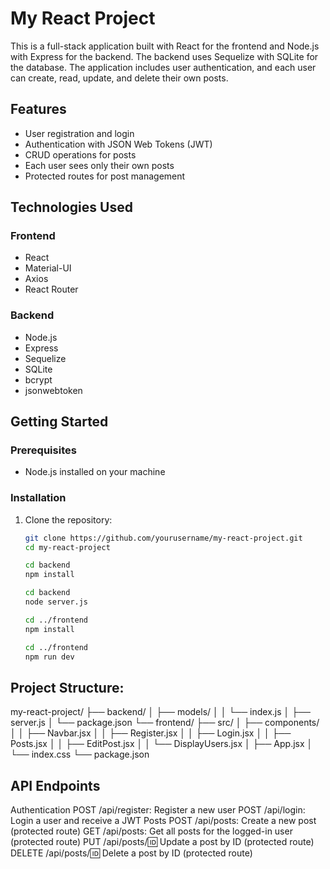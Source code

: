 # My React Project

This is a full-stack application built with React for the frontend and Node.js with Express for the backend. The backend uses Sequelize with SQLite for the database. The application includes user authentication, and each user can create, read, update, and delete their own posts.

## Features

- User registration and login
- Authentication with JSON Web Tokens (JWT)
- CRUD operations for posts
- Each user sees only their own posts
- Protected routes for post management

## Technologies Used

### Frontend

- React
- Material-UI
- Axios
- React Router

### Backend

- Node.js
- Express
- Sequelize
- SQLite
- bcrypt
- jsonwebtoken

## Getting Started

### Prerequisites

- Node.js installed on your machine

### Installation

1. Clone the repository:
   ```bash
   git clone https://github.com/yourusername/my-react-project.git
   cd my-react-project

   cd backend
   npm install

   cd backend
   node server.js
   
   cd ../frontend
   npm install

   cd ../frontend
   npm run dev

## Project Structure:

   my-react-project/
   ├── backend/
   │   ├── models/
   │   │   └── index.js
   │   ├── server.js
   │   └── package.json
   └── frontend/
       ├── src/
       │   ├── components/
       │   │   ├── Navbar.jsx
       │   │   ├── Register.jsx
       │   │   ├── Login.jsx
       │   │   ├── Posts.jsx
       │   │   ├── EditPost.jsx
       │   │   └── DisplayUsers.jsx
       │   ├── App.jsx
       │   └── index.css
       └── package.json


## API Endpoints

  Authentication
      POST /api/register: Register a new user
      POST /api/login: Login a user and receive a JWT
  Posts
      POST /api/posts: Create a new post (protected route)
      GET /api/posts: Get all posts for the logged-in user (protected route)
      PUT /api/posts/:id: Update a post by ID (protected route)
      DELETE /api/posts/:id: Delete a post by ID (protected route)
   

